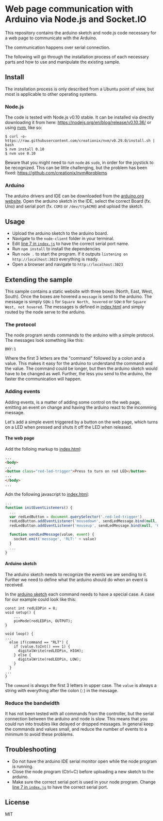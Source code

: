 # Web page communication with Arduino via Node.js and Socket.IO

This repository contains the arduino sketch and node.js code necessary for a web page to communicate with the Arduino.

The communication happens over serial connection.

The following will go through the installation process of each necessary parts and how to use and manipulate the existing sample.

## Install

The installation process is only described from a Ubuntu point of view, but most is applicable to other operating systems.

### Node.js

The code is tested with Node.js v0.10 stable. It can be installed via directly downloading it from here: https://nodejs.org/en/blog/release/v0.10.36/ or using [nvm](https://github.com/creationix/nvm), like so:

    $ curl -o- https://raw.githubusercontent.com/creationix/nvm/v0.29.0/install.sh | bash
    $ nvm install 0.10
    $ nvm use 0.10

Beware that you might need to run `node` as `sudo`, in order for the joystick to be recognized. This can be little challenging, but the problem has been fixed: https://github.com/creationix/nvm#problems

### Arduino

The arduino drivers and IDE can be downloaded from the [arduino.org website](http://www.arduino.org/software#ide).
Open the arduino sketch in the IDE, select the correct Board (fx. Uno) and serial port (fx. `COM3` or `/dev/ttyACM0`) and upload the sketch.

## Usage

- Upload the arduino sketch to the arduino board.
- Navigate to the `node-client` folder in your terminal.
- Edit [line 7 in `index.js`](https://github.com/hanstdam/node-arduino-web-communication/blob/master/node-client/index.js#L7) to have the correct serial port name.
- Run `npm install` to install the dependencies
- Run `node .` to start the program. If it outputs `listening on http://localhost:3023` everything is ready.
- Open a browser and navigate to `http://localhost:3023`

## Extending the sample

This sample contains a static website with three boxes (North, East, West, South). Once the boxes are hovered a `message` is send to the arduino. The message is simply `SQN:1` for `Square North, hovered` or `SQW:0` for `Square West, not hovered`. The messages is defined in [index.html](https://github.com/hanstdam/node-arduino-web-communication/blob/master/node-client/public/index.html) and simply routed by the node serve to the arduino.

### The protocol

The node program sends commands to the arduino with a simple protocol. The messages look something like this:

    BNY:1

Where the first 3 letters are the "command" followed by a colon and a value.
This makes it easy for the arduino to understand the command and the value.
The command could be longer, but then the arduino sketch would have to be changed as well. Further, the less you send to the arduino, the faster the communication will happen.

### Adding events

Adding events, is a matter of adding some control on the web page, emitting an event on change and having the arduino react to the incomming message.

Let's add a simple event triggered by a button on the web page, which turns on a LED when pressed and shuts it off the LED when released.

#### The web page

Add the folloing markup to [index.html](https://github.com/hanstdam/node-arduino-web-communication/blob/master/node-client/public/index.html):

```HTML
...
<body>
...
<button class="red-led-trigger">Press to turn on red LED</button>
...
</body>
...
```

Adn the following javascript to [index.html](https://github.com/hanstdam/node-arduino-web-communication/blob/master/node-client/public/index.html):

```JavaScript
...
function initEventListeners() {
  ...
  var redLedButton = document.querySelector('.red-led-trigger')
  redLedButton.addEventListener('mousedown', sendLedMessage.bind(null, '1'))
  redLedButton.addEventListener('mouseup', sendLedMessage.bind(null, '0'))

  function sendLedMessage(value, event) {
    socket.emit('message', 'RLT:' + value)
  }
  ...
}
```

#### Arduino sketch
The arduino sketch needs to recognize the events we are sending to it. Further we need to define what the arduino should do when an event is received.

In the [arduino sketch](https://github.com/hanstdam/node-arduino-web-communication/blob/master/arduino-sketch/sketch/sketch.ino#L25-L28) each command needs to have a special case. A case for our example could look like this:

```Arduino
const int redLEDPin = 8;
void setup() {
    ...
    pinMode(redLEDPin, OUTPUT);
}

void loop() {
...
  else if(command == "RLT") {
    if (value.toInt() === 1) {
      digitalWrite(redLEDPin, HIGH);
    } else {
      digitalWrite(redLEDPin, LOW);
    }
  }
...
}
```

The `command` is always the first 3 letters in upper case. The `value` is always a string with everything after the colon (`:`) in the message.

### Reduce the bandwidth

It has not been tested with all commands from the controller, but the serial connection between the arduino and node is slow. This means that you could run into troubles like delayed or dropped messages.
In general keep the commands and values small, and reduce the number of events to a minimum to avoid these problems.

## Troubleshooting

 - Do not have the arduino IDE serial monitor open while the node program is running.
 - Close the node program (Ctrl+C) before uploading a new sketch to the arduino.
 - Make sure the correct serial port is used in your node program. Change [line 7 in `index.js`](https://github.com/hanstdam/node-arduino-web-communication/blob/master/node-client/index.js#L7) to have the correct serial port.

## License

MIT